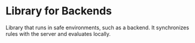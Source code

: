 # Library for Backends

Library that runs in safe environments, such as a backend. It synchronizes rules with the server and evaluates locally.

